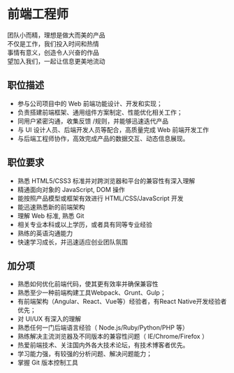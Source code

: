 # 前端工程师

团队小而精，理想是做大而美的产品  
不仅是工作，我们投入时间和热情  
事情有意义，创造令人兴奋的作品  
望加入我们，一起让信息更美地流动 

## 职位描述

- 参与公司项目中的 Web 前端功能设计、开发和实现；
- 负责搭建前端框架、通用组件方案制定、性能优化相关工作；
- 同用户紧密沟通，收集反馈 /规则，并能够迅速迭代产品
- 与 UI 设计人员、后端开发人员等配合，高质量完成 Web 前端开发工作
- 与后端工程师协作，高效完成产品的数据交互、动态信息展现。

## 职位要求

- 熟悉 HTML5/CSS3 标准并对跨浏览器和平台的兼容性有深入理解
- 精通面向对象的 JavaScript, DOM 操作
- 能按照产品模型或框架有效进行 HTML/CSS/JavaScript 开发
- 能迅速熟悉新的前端架构
- 理解 Web 标准, 熟悉 Git
- 相关专业本科或以上学历，或者具有同等专业经验
- 熟练的英语沟通能力
- 快速学习成长，并迅速适应创业团队氛围

## 加分项

- 熟悉如何优化前端代码，使其更有效率并确保兼容性
- 熟悉至少一种前端构建工具Webpack、Grunt、Gulp；
- 有前端架构（Angular、React、Vue等）经验者，有React Native开发经验者优先；
- 对 UI/UX 有深入的理解
- 熟悉任何一门后端语言经验（ Node.js/Ruby/Python/PHP 等）
- 熟练解决主流浏览器及不同版本的兼容性问题（ IE/Chrome/Firefox ）
- 热爱前端技术、关注国内外各大技术论坛，有技术博客者优先。
- 学习能力强，有较强的分析问题、解决问题能力；
- 掌握 Git 版本控制工具
